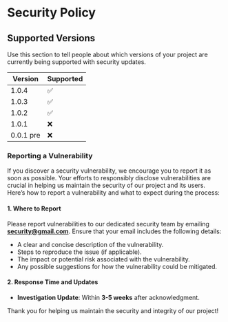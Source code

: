 # Security Policy

## Supported Versions

Use this section to tell people about which versions of your project are currently being supported with security updates.

| Version   | Supported          |
| --------- | ------------------ |
| 1.0.4     | :white_check_mark: |
| 1.0.3     | :white_check_mark: |
| 1.0.2     | :white_check_mark: |
| 1.0.1     |        :x:         |
| 0.0.1 pre |        :x:         |

### Reporting a Vulnerability

If you discover a security vulnerability, we encourage you to report it as soon as possible. Your efforts to responsibly disclose vulnerabilities are crucial in helping us maintain the security of our project and its users. Here’s how to report a vulnerability and what to expect during the process:

#### 1. Where to Report

Please report vulnerabilities to our dedicated security team by emailing **[security@gmail.com](mailto:Jamie.poeffel@gmail.com)**. Ensure that your email includes the following details:

-   A clear and concise description of the vulnerability.
-   Steps to reproduce the issue (if applicable).
-   The impact or potential risk associated with the vulnerability.
-   Any possible suggestions for how the vulnerability could be mitigated.

#### 2. Response Time and Updates

-   **Investigation Update**: Within **3-5 weeks** after acknowledgment.

Thank you for helping us maintain the security and integrity of our project!
